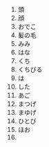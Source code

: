 1. 頭
2. 顔
3. おでこ
4. 髪の毛
5. みみ
6. はな
7. くち
8. くちびる
9. は
10. した
11. あご
12. まつげ
13. まゆげ
14. ひとび
15. ほお
16. 
